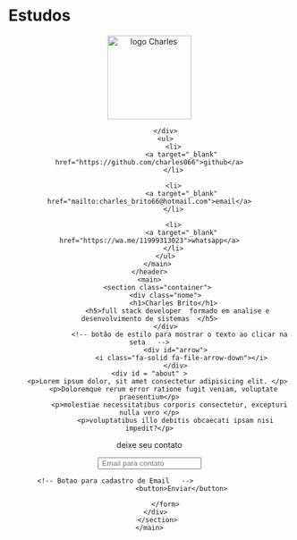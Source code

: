 # Estudos
<!DOCTYPE html>
<html lang="pt-br">
<head>
    <meta charset="UTF-8">
    <meta http-equiv="X-UA-Compatible" content="IE=edge">
    <meta name="viewport" content="width=device-width, initial-scale=1.0">
    <script src="https://kit.fontawesome.com/f0a19c157e.js" crossorigin="anonymous"></script>
    <title>Charles Brito</title>
    <link rel="stylesheet" href="estilo.css">
</head>
<body>
    <header>
        <main>
                    <!-- criando logotipo  -->
            <div><img src="./pngtree-team-logo-psd-material-png-image_1649194.jpg"  width="150" height="150" alt="logo Charles">
                 
            </div>
            <ul>
                <li>
                    <a target="_blank" href="https://github.com/charles066">github</a>
                </li>
                
                <li>
                    <a target="_blank" href="mailto:charles_brito66@hotmail.com">email</a>
                </li>
                
                <li>
                    <a target="_blank" href="https://wa.me/11999313023">whatsapp</a>
                </li>
            </ul>
        </main>
    </header>
    <main>
        <section class="container">
            <div class="nome">
                <h1>Charles Brito</h1>
                  <h5>full stack developer  formado em analise e desenvolvimento de sistemas  </h5>
            </div>
                   <!-- botâo de estilo para mostrar o texto ao clicar na seta   -->
                 <div id="arrow">
                    <i class="fa-solid fa-file-arrow-down"></i>
                 </div>
    <div id = "about" >
        <p>Lorem ipsum dolor, sit amet consectetur adipisicing elit. </p>
           <p>Doloremque rerum error ratione fugit veniam, voluptate praesentium</p>
              <p>molestiae necessitatibus corporis consectetur, excepturi nulla vero </p>
                 <p>voluptatibus illo debitis obcaecati ipsam nisi impedit?</p>
  </div>
      <div class="form">
          <div>
            <p>deixe seu contato</p>
          </div>
            <form action="">
               <input type="text" placeholder=" Email para contato ">
          
       <!-- Botao para cadastro de Email   -->                    
                    <button>Enviar</button>
    
            </form>
       </div>
        </section>
    </main>
</body>
</html>
